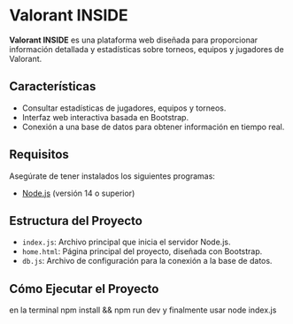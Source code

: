 # Valorant INSIDE  

**Valorant INSIDE** es una plataforma web diseñada para proporcionar información detallada y estadísticas sobre torneos, equipos y jugadores de Valorant.  

## Características  
- Consultar estadísticas de jugadores, equipos y torneos.  
- Interfaz web interactiva basada en Bootstrap.  
- Conexión a una base de datos para obtener información en tiempo real.  

## Requisitos  
Asegúrate de tener instalados los siguientes programas:  
- [Node.js](https://nodejs.org/) (versión 14 o superior)  

## Estructura del Proyecto  
- `index.js`: Archivo principal que inicia el servidor Node.js.  
- `home.html`: Página principal del proyecto, diseñada con Bootstrap.  
- `db.js`: Archivo de configuración para la conexión a la base de datos.  
## Cómo Ejecutar el Proyecto  
en la terminal npm install && npm run dev
y finalmente usar node index.js
